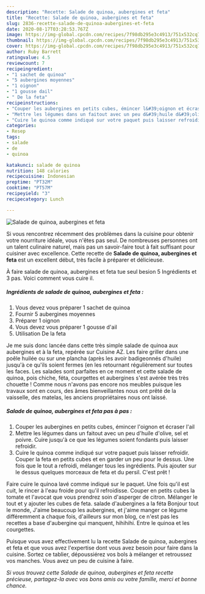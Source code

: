 ```yaml
---
description: "Recette: Salade de quinoa, aubergines et feta"
title: "Recette: Salade de quinoa, aubergines et feta"
slug: 2836-recette-salade-de-quinoa-aubergines-et-feta
date: 2020-08-17T03:28:53.767Z
image: https://img-global.cpcdn.com/recipes/7f98db295e3c4913/751x532cq70/salade-de-quinoa-aubergines-et-feta-photo-principale-de-la-recette.jpg
thumbnail: https://img-global.cpcdn.com/recipes/7f98db295e3c4913/751x532cq70/salade-de-quinoa-aubergines-et-feta-photo-principale-de-la-recette.jpg
cover: https://img-global.cpcdn.com/recipes/7f98db295e3c4913/751x532cq70/salade-de-quinoa-aubergines-et-feta-photo-principale-de-la-recette.jpg
author: Ruby Barrett
ratingvalue: 4.5
reviewcount: 7
recipeingredient:
- "1 sachet de quinoa"
- "5 aubergines moyennes"
- "1 oignon"
- "1 gousse dail"
- " De la feta"
recipeinstructions:
- "Couper les aubergines en petits cubes, émincer l&#39;oignon et écraser l&#39;ail"
- "Mettre les légumes dans un faitout avec un peu d&#39;huile d&#39;olive, sel et poivre. Cuire jusqu&#39;à ce que les légumes soient fondants puis laisser refroidir."
- "Cuire le quinoa comme indiqué sur votre paquet puis laisser refroidir. Couper la feta en petits cubes et en garder un peu pour le dessus. Une fois que le tout a refroidi, mélanger tous les ingrédients. Puis ajouter sur le dessus quelques morceaux de feta et du persil. C&#39;est prêt !"
categories:
- Resep
tags:
- salade
- de
- quinoa

katakunci: salade de quinoa 
nutrition: 148 calories
recipecuisine: Indonesian
preptime: "PT32M"
cooktime: "PT57M"
recipeyield: "3"
recipecategory: Lunch

---
```



![Salade de quinoa, aubergines et feta](https://img-global.cpcdn.com/recipes/7f98db295e3c4913/751x532cq70/salade-de-quinoa-aubergines-et-feta-photo-principale-de-la-recette.jpg)

Si vous rencontrez récemment des problèmes dans la cuisine pour obtenir votre nourriture idéale, vous n'êtes pas seul. De nombreuses personnes ont un talent culinaire naturel, mais pas un savoir-faire tout à fait suffisant pour cuisiner avec excellence. Cette recette de <strong> Salade de quinoa, aubergines et feta </strong> est un excellent début, très facile à préparer et délicieuse.

<!--inarticleads1-->

À faire salade de quinoa, aubergines et feta tue seul besion 5 Ingrédients et 3 pas. Voici comment vous cuire il.

##### Ingrédients de salade de quinoa, aubergines et feta :

1. Vous devez vous préparer 1 sachet de quinoa
1. Fournir 5 aubergines moyennes
1. Préparer 1 oignon
1. Vous devez vous préparer 1 gousse d&#39;ail
1. Utilisation  De la feta


Je me suis donc lancée dans cette très simple salade de quinoa aux aubergines et à la feta, repérée sur Cuisine AZ. Les faire griller dans une poêle huilée ou sur une plancha (après les avoir badigeonnés d&#39;huile) jusqu&#39;à ce qu&#39;ils soient fermes (en les retournant régulièrement sur toutes les faces. Les salades sont parfaites en ce moment et cette salade de quinoa, pois chiche, féta, courgettes et aubergines s&#39;est avérée très très chouette ! Comme nous n&#39;avons pas encore nos meubles puisque les travaux sont en cours, des âmes bienveillantes nous ont prêté de la vaisselle, des matelas, les anciens propriétaires nous ont laissé. 

<!--inarticleads2-->

##### Salade de quinoa, aubergines et feta pas à pas :

1. Couper les aubergines en petits cubes, émincer l&#39;oignon et écraser l&#39;ail
1. Mettre les légumes dans un faitout avec un peu d&#39;huile d&#39;olive, sel et poivre. Cuire jusqu&#39;à ce que les légumes soient fondants puis laisser refroidir.
1. Cuire le quinoa comme indiqué sur votre paquet puis laisser refroidir. Couper la feta en petits cubes et en garder un peu pour le dessus. Une fois que le tout a refroidi, mélanger tous les ingrédients. Puis ajouter sur le dessus quelques morceaux de feta et du persil. C&#39;est prêt !


Faire cuire le quinoa lavé comme indiqué sur le paquet. Une fois qu&#39;il est cuit, le rincer à l&#39;eau froide pour qu&#39;il refroidisse. Couper en petits cubes la tomate et l&#39;avocat que vous prendrez soin d&#39;asperger de citron. Mélanger le tout et y ajouter les cubes de feta. salade d&#39;aubergines a la féta Bonjour tout le monde, J&#39;aime beaucoup les aubergines, et j&#39;aime manger ce légume différemment a chaque fois, d&#39;ailleurs sur mon blog, ce n&#39;est pas les recettes a base d&#39;aubergine qui manquent, hihihihi. Entre le quinoa et les courgettes. 

<!--inarticleads1-->

<p>
Puisque vous avez effectivement lu la recette Salade de quinoa, aubergines et feta et que vous avez l'expertise dont vous avez besoin pour faire dans la cuisine. Sortez ce tablier, dépoussiérez vos bols à mélanger et retroussez vos manches. Vous avez un peu de cuisine à faire.
</p>

<p>
<i>Si vous trouvez cette Salade de quinoa, aubergines et feta recette précieuse, partagez-la avec vos bons amis ou votre famille, merci et bonne chance.</i>
</p>
